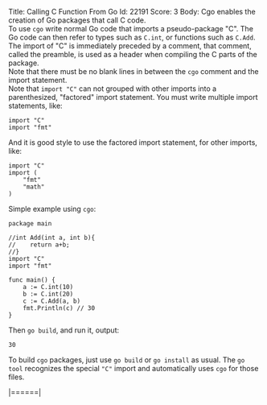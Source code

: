 Title: Calling C Function From Go
Id: 22191
Score: 3
Body:
Cgo enables the creation of Go packages that call C code.  
To use `cgo` write normal Go code that imports a pseudo-package "C". The Go code can then refer to types such as `C.int`, or functions such as `C.Add`.  
The import of "C" is immediately preceded by a comment, that comment, called the preamble, is used as a header when compiling the C parts of the package.  
Note that there must be no blank lines in between the `cgo` comment and the import statement.  
Note that `import "C"` can not  grouped with other imports into a parenthesized, "factored" import statement. You must write multiple import statements, like:

    import "C"
    import "fmt"

And it is good style to use the factored import statement, for other imports, like:

    import "C"
    import (
        "fmt"
        "math"
    )

Simple example using `cgo`:

    package main
    
    //int Add(int a, int b){
    //    return a+b;
    //}
    import "C"
    import "fmt"
    
    func main() {
        a := C.int(10)
        b := C.int(20)
        c := C.Add(a, b)
        fmt.Println(c) // 30
    }
Then `go build`, and run it, output:  

    30

To build `cgo` packages, just use `go build` or `go install` as usual. The `go tool` recognizes the special `"C"` import and automatically uses `cgo` for those files.

|======|
